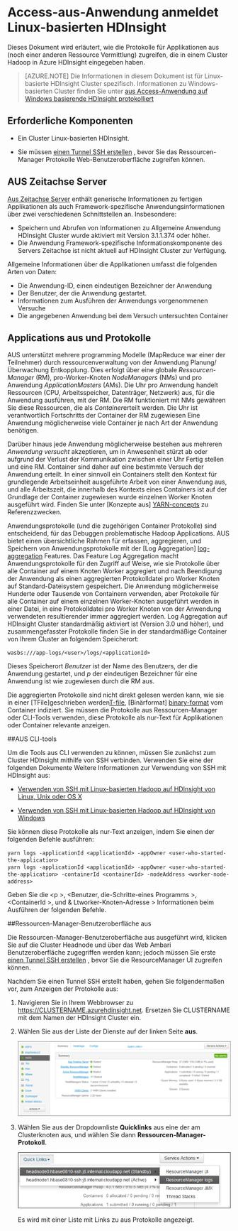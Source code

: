 <properties
    pageTitle="Hadoop aus Access-Anwendung anmeldet Linux-basierten HDInsight | Microsoft Azure"
    description="Informationen Sie zum Anwendung-Protokolle auf einem Linux-basierten HDInsight (Hadoop) Cluster mithilfe der Befehlszeile und einen Webbrowser aus zugreifen."
    services="hdinsight"
    documentationCenter=""
    tags="azure-portal"
    authors="Blackmist" 
    manager="jhubbard"
    editor="cgronlun"/>

<tags
    ms.service="hdinsight"
    ms.workload="big-data"
    ms.tgt_pltfrm="na"
    ms.devlang="na"
    ms.topic="article"
    ms.date="10/21/2016"
    ms.author="larryfr"/>

# <a name="access-yarn-application-logs-on-linux-based-hdinsight"></a>Access-aus-Anwendung anmeldet Linux-basierten HDInsight 

Dieses Dokument wird erläutert, wie die Protokolle für Applikationen aus (noch einer anderen Ressource Vermittlung) zugreifen, die in einem Cluster Hadoop in Azure HDInsight eingegeben haben.

> [AZURE.NOTE] Die Informationen in diesem Dokument ist für Linux-basierte HDInsight Cluster spezifisch. Informationen zu Windows-basierten Cluster finden Sie unter [aus Access-Anwendung auf Windows basierende HDInsight protokolliert](hdinsight-hadoop-access-yarn-app-logs.md)

## <a name="prerequisites"></a>Erforderliche Komponenten

* Ein Cluster Linux-basierten HDInsight.

* Sie müssen [einen Tunnel SSH erstellen](hdinsight-linux-ambari-ssh-tunnel.md) , bevor Sie das Ressourcen-Manager Protokolle Web-Benutzeroberfläche zugreifen können.

## <a name="a-nameyarntimelineserverayarn-timeline-server"></a><a name="YARNTimelineServer"></a>AUS Zeitachse Server

[Aus Zeitachse Server](http://hadoop.apache.org/docs/r2.4.0/hadoop-yarn/hadoop-yarn-site/TimelineServer.html) enthält generische Informationen zu fertigen Applikationen als auch Framework-spezifische Anwendungsinformationen über zwei verschiedenen Schnittstellen an. Insbesondere:

* Speichern und Abrufen von Informationen zu Allgemeine Anwendung HDInsight Cluster wurde aktiviert mit Version 3.1.1.374 oder höher.
* Die Anwendung Framework-spezifische Informationskomponente des Servers Zeitachse ist nicht aktuell auf HDInsight Cluster zur Verfügung.

Allgemeine Informationen über die Applikationen umfasst die folgenden Arten von Daten:

* Die Anwendung-ID, einen eindeutigen Bezeichner der Anwendung
* Der Benutzer, der die Anwendung gestartet.
* Informationen zum Ausführen der Anwendungs vorgenommenen Versuche
* Die angegebenen Anwendung bei dem Versuch untersuchten Container

## <a name="a-nameyarnappsandlogsayarn-applications-and-logs"></a><a name="YARNAppsAndLogs"></a>Applications aus und Protokolle

AUS unterstützt mehrere programming Modelle (MapReduce war einer der Teilnehmer) durch ressourcenverwaltung von der Anwendung Planung/Überwachung Entkopplung. Dies erfolgt über eine globale *Ressourcen-Manager* (RM), pro-Worker-Knoten *NodeManagers* (NMs) und pro Anwendung *ApplicationMasters* (AMs). Die Uhr pro Anwendung handelt Ressourcen (CPU, Arbeitsspeicher, Datenträger, Netzwerk) aus, für die Anwendung ausführen, mit der RM. Die RM funktioniert mit NMs gewähren Sie diese Ressourcen, die als *Container*erteilt werden. Die Uhr ist verantwortlich Fortschritts der Container der RM zugewiesen Eine Anwendung möglicherweise viele Container je nach Art der Anwendung benötigen.

Darüber hinaus jede Anwendung möglicherweise bestehen aus mehreren *Anwendung versucht* akzeptieren, um in Anwesenheit stürzt ab oder aufgrund der Verlust der Kommunikation zwischen einer Uhr Fertig stellen und eine RM. Container sind daher auf eine bestimmte Versuch der Anwendung erteilt. In einer sinnvoll ein Containers stellt den Kontext für grundlegende Arbeitseinheit ausgeführte Arbeit von einer Anwendung aus, und alle Arbeitszeit, die innerhalb des Kontexts eines Containers ist auf der Grundlage der Container zugewiesen wurde einzelnen Worker Knoten ausgeführt wird. Finden Sie unter [Konzepte aus] [ YARN-concepts] zu Referenzzwecken.

Anwendungsprotokolle (und die zugehörigen Container Protokolle) sind entscheidend, für das Debuggen problematische Hadoop Applications. AUS bietet einen übersichtliche Rahmen für erfassen, aggregieren, und Speichern von Anwendungsprotokolle mit der [Log Aggregation] [ log-aggregation] Features. Das Feature Log Aggregation macht Anwendungsprotokolle für den Zugriff auf Weise, wie sie Protokolle über alle Container auf einem Knoten Worker aggregiert und nach Beendigung der Anwendung als einen aggregierten Protokolldatei pro Worker Knoten auf Standard-Dateisystem gespeichert. Die Anwendung möglicherweise Hunderte oder Tausende von Containern verwenden, aber Protokolle für alle Container auf einem einzelnen Worker-Knoten ausgeführt werden in einer Datei, in eine Protokolldatei pro Worker Knoten von der Anwendung verwendeten resultierender immer aggregiert werden. Log Aggregation auf HDInsight Cluster standardmäßig aktiviert ist (Version 3.0 und höher), und zusammengefasster Protokolle finden Sie in der standardmäßige Container von Ihrem Cluster an folgendem Speicherort:

    wasbs:///app-logs/<user>/logs/<applicationId>

Dieses Speicherort *Benutzer* ist der Name des Benutzers, der die Anwendung gestartet, und *p* der eindeutigen Bezeichner für eine Anwendung ist wie zugewiesen durch die RM aus.

Die aggregierten Protokolle sind nicht direkt gelesen werden kann, wie sie in einer [TFile]geschrieben werden[T-file], [Binärformat] [ binary-format] vom Container indiziert. Sie müssen die Protokolle aus Ressourcen-Manager oder CLI-Tools verwenden, diese Protokolle als nur-Text für Applikationen oder Container relevante anzeigen. 

##<a name="yarn-cli-tools"></a>AUS CLI-tools

Um die Tools aus CLI verwenden zu können, müssen Sie zunächst zum Cluster HDInsight mithilfe von SSH verbinden. Verwenden Sie eine der folgenden Dokumente Weitere Informationen zur Verwendung von SSH mit HDInsight aus:

- [Verwenden von SSH mit Linux-basierten Hadoop auf HDInsight von Linux, Unix oder OS X](hdinsight-hadoop-linux-use-ssh-unix.md)

- [Verwenden von SSH mit Linux-basierten Hadoop auf HDInsight von Windows](hdinsight-hadoop-linux-use-ssh-windows.md)
    
Sie können diese Protokolle als nur-Text anzeigen, indem Sie einen der folgenden Befehle ausführen:

    yarn logs -applicationId <applicationId> -appOwner <user-who-started-the-application>
    yarn logs -applicationId <applicationId> -appOwner <user-who-started-the-application> -containerId <containerId> -nodeAddress <worker-node-address>
    
Geben Sie die &lt;p >, &lt;Benutzer, die-Schritte-eines Programms >, &lt;ContainerId >, und & Ltworker-Knoten-Adresse > Informationen beim Ausführen der folgenden Befehle.

##<a name="yarn-resourcemanager-ui"></a>Ressourcen-Manager-Benutzeroberfläche aus

Die Ressourcen-Manager-Benutzeroberfläche aus ausgeführt wird, klicken Sie auf die Cluster Headnode und über das Web Ambari Benutzeroberfläche zugegriffen werden kann; jedoch müssen Sie erste [einen Tunnel SSH erstellen](hdinsight-linux-ambari-ssh-tunnel.md) , bevor Sie die ResourceManager UI zugreifen können.

Nachdem Sie einen Tunnel SSH erstellt haben, gehen Sie folgendermaßen vor, zum Anzeigen der Protokolle aus:

1. Navigieren Sie in Ihrem Webbrowser zu https://CLUSTERNAME.azurehdinsight.net. Ersetzen Sie CLUSTERNAME mit dem Namen der HDInsight Cluster ein.

2. Wählen Sie aus der Liste der Dienste auf der linken Seite __aus__.

    ![Aus Dienst ausgewählt](./media/hdinsight-hadoop-access-yarn-app-logs-linux/yarnservice.png)

3. Wählen Sie aus der Dropdownliste __Quicklinks__ aus eine der am Clusterknoten aus, und wählen Sie dann __Ressourcen-Manager-Protokoll__.

    ![Schnelle Linnks aus](./media/hdinsight-hadoop-access-yarn-app-logs-linux/yarnquicklinks.png)
    
    Es wird mit einer Liste mit Links zu aus Protokolle angezeigt.

[YARN-timeline-server]:http://hadoop.apache.org/docs/r2.4.0/hadoop-yarn/hadoop-yarn-site/TimelineServer.html
[log-aggregation]:http://hortonworks.com/blog/simplifying-user-logs-management-and-access-in-yarn/
[T-file]:https://issues.apache.org/jira/secure/attachment/12396286/TFile%20Specification%2020081217.pdf
[binary-format]:https://issues.apache.org/jira/browse/HADOOP-3315
[YARN-concepts]:http://hortonworks.com/blog/apache-hadoop-yarn-concepts-and-applications/
